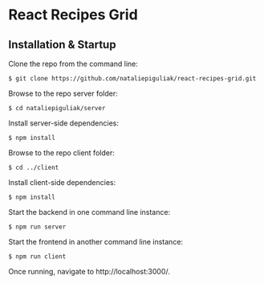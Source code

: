 # React Recipes Grid

## Installation & Startup
Clone the repo from the command line:
```
$ git clone https://github.com/nataliepiguliak/react-recipes-grid.git
```

Browse to the repo server folder:
```
$ cd nataliepiguliak/server
```

Install server-side dependencies:
```
$ npm install
```

Browse to the repo client folder:
```
$ cd ../client
```

Install client-side dependencies:
```
$ npm install
```

Start the backend in one command line instance:
```
$ npm run server
```

Start the frontend in another command line instance:

```
$ npm run client
```

Once running, navigate to http://localhost:3000/. 